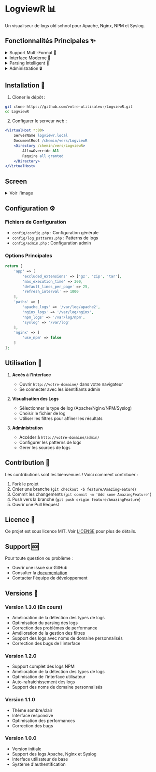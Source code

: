 # LogviewR 📊

Un visualiseur de logs old school pour Apache, Nginx, NPM et Syslog.
 
## Fonctionnalités Principales ✨

<details>
  <summary>  Support Multi-Format  🎯</summary>
  
  - **Logs Apache** (access, error, 404)  
  - **Logs Nginx** (access, error)  
  - **Logs NPM** (Proxy Host, Default Host, Dead Host, Fallback)  
  - **Logs Syslog** (auth, kern, daemon, etc.)
</details>

<details>
  <summary>  Interface Moderne  🎨</summary>
  
  - **Thème sombre/clair**  
  - **Design responsive**  
  - **Auto-rafraîchissement des logs**  
  - **Filtres dynamiques**  
  - **Affichage optimisé des données**
</details>

<details>
  <summary>  Parsing Intelligent  🧠</summary>
  
  - **Détection automatique des types de logs**  
  - **Support des noms de domaine personnalisés**  
  - **Filtrage avancé**  
  - **Formatage intelligent des données**
</details>

<details>
  <summary>  Administration  🔒</summary>
  
  - **Interface d'administration sécurisée**  
  - **Gestion des patterns de logs**  
  - **Configuration des sources**  
  - **Monitoring en temps réel**
</details>


## Installation 🚀

1. Cloner le dépôt :
```bash
git clone https://github.com/votre-utilisateur/LogviewR.git
cd LogviewR
```
 
 
2. Configurer le serveur web :
```apache
<VirtualHost *:80>
    ServerName logviewr.local
    DocumentRoot /chemin/vers/LogviewR
    <Directory /chemin/vers/LogviewR>
        AllowOverride All
        Require all granted
    </Directory>
</VirtualHost>
```

## Screen

<details>
  <summary>Voir l'image</summary>
  ![Logviewer](https://github.com/Erreur32/LogviewR/blob/main/assets/logviewer.png)
</details>

## Configuration ⚙️

### Fichiers de Configuration
- `config/config.php` : Configuration générale
- `config/log_patterns.php` : Patterns de logs
- `config/admin.php` : Configuration admin

### Options Principales
```php
return [
    'app' => [
        'excluded_extensions' => ['gz', 'zip', 'tar'],
        'max_execution_time' => 300,
        'default_lines_per_page' => 25,
        'refresh_interval' => 1000
    ],
    'paths' => [
        'apache_logs' => '/var/log/apache2',
        'nginx_logs' => '/var/log/nginx',
        'npm_logs' => '/var/log/npm',
        'syslog' => '/var/log'
    ],
    'nginx' => [
        'use_npm' => false
    ]
];
```

## Utilisation 📝

1. **Accès à l'Interface**
   - Ouvrir `http://votre-domaine/` dans votre navigateur
   - Se connecter avec les identifiants admin

2. **Visualisation des Logs**
   - Sélectionner le type de log (Apache/Nginx/NPM/Syslog)
   - Choisir le fichier de log
   - Utiliser les filtres pour affiner les résultats

3. **Administration**
   - Accéder à `http://votre-domaine/admin/`
   - Configurer les patterns de logs
   - Gérer les sources de logs

## Contribution 👥

Les contributions sont les bienvenues ! Voici comment contribuer :

1. Fork le projet
2. Créer une branche (`git checkout -b feature/AmazingFeature`)
3. Commit les changements (`git commit -m 'Add some AmazingFeature'`)
4. Push vers la branche (`git push origin feature/AmazingFeature`)
5. Ouvrir une Pull Request

## Licence 📄

Ce projet est sous licence MIT. Voir [LICENSE](LICENSE) pour plus de détails.

## Support 🆘

Pour toute question ou problème :
- Ouvrir une issue sur GitHub
- Consulter la [documentation](DEVELOPMENT.md)
- Contacter l'équipe de développement

## Versions 🔄

### Version 1.3.0 (En cours)
- Amélioration de la détection des types de logs
- Optimisation du parsing des logs
- Correction des problèmes de performance
- Amélioration de la gestion des filtres
- Support des logs avec noms de domaine personnalisés
- Correction des bugs de l'interface

### Version 1.2.0
- Support complet des logs NPM
- Amélioration de la détection des types de logs
- Optimisation de l'interface utilisateur
- Auto-rafraîchissement des logs
- Support des noms de domaine personnalisés

### Version 1.1.0
- Thème sombre/clair
- Interface responsive
- Optimisation des performances
- Correction des bugs

### Version 1.0.0
- Version initiale
- Support des logs Apache, Nginx et Syslog
- Interface utilisateur de base
- Système d'authentification 
